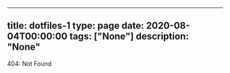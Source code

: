 
---
title: dotfiles-1
type: page
date: 2020-08-04T00:00:00
tags: ["None"]
description: "None"
---


404: Not Found